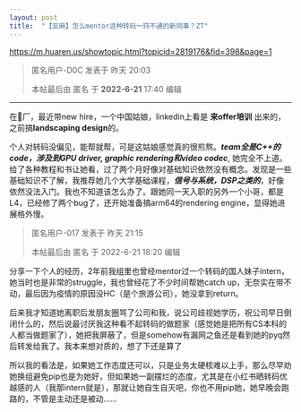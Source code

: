 ```yaml
---
layout: post
title:  "【亚麻】怎么mentor这种转码一窍不通的新同事？ZT" 
---
```


https://m.huaren.us/showtopic.html?topicid=2819176&fid=398&page=1

> 匿名用户-D0C 发表于 昨天 20:03 
> 
> 本帖最后由 匿名 于 **2022-6-21** 17:40 编辑

--- 

在🍌厂，最近带new hire，一个中国姑娘，linkedin上看是 **来offer培训** 出来的，之前搞**landscaping design**的。

个人对转码没偏见，能帮就帮，可是这姑娘感觉真的很煎熬。***team全是C++的code，涉及到GPU driver, graphic rendering和video codec***, 她完全不上道。给了各种教程和书让她看，过了两个月好像对基础知识依然没有概念。发现是一些基础知识不了解，我推荐她几个大学基础课程，***信号与系统，DSP之类的***，好像依然没法入门。我也不知道该怎么办了。跟她同一天入职的另外一个小哥，都是L4，已经修了两个bug了，还开始准备搞arm64的rendering engine，显得她进展格外慢。


> 匿名用户-017 发表于 昨天 21:15
> 
> 本帖最后由 匿名 于 2022-6-21 18:20 编辑

分享一下个人的经历，2年前我组里也曾经mentor过一个转码的国人妹子intern，她当时也是非常的struggle，我也曾经花了不少时间帮她catch up，无奈实在带不动，最后因为疫情的原因没HC（是个旅游公司），她没拿到return。

后来我才知道她离职后发朋友圈骂了公司和我，说公司歧视她学历，祝公司早日倒闭什么的，然后说最讨厌我这种看不起转码的做题家（感觉她是把所有CS本科的人都当做题家了），她把我屏蔽了，但是somehow有漏网之鱼还是看到她的pyq然后转发给我了。我本来想对质的，想了下还是算了

所以我的看法是，如果她工作态度还可以，只是业务太硬核难以上手，那么尽早劝她换组避免pip也是为她好，但如果她一副摆烂的态度，尤其是在小红书晒转码优越感的人（我那intern就是），那就让她自生自灭吧，你也不用pip她，她早晚会跑路的，不管是主动还是被动……


